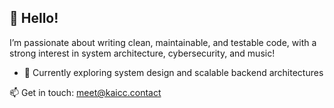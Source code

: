 ## 👋 Hello!

I’m passionate about writing clean, maintainable, and testable code, with a strong interest in system architecture, cybersecurity, and music!

- 🧠 Currently exploring system design and scalable backend architectures

📫 Get in touch: meet@kaicc.contact
